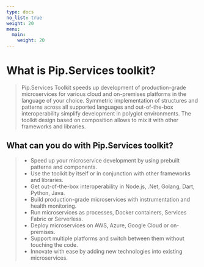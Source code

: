 ```yaml
---
type: docs
no_list: true
weight: 20
menu:
  main:
    weight: 20
---
```


# What is Pip.Services toolkit? 

> Pip.Services Toolkit speeds up development of production-grade microservices for various cloud and on-premises platforms in the language of your choice. Symmetric implementation of structures and patterns across all supported languages and out-of-the-box interoperability simplify development in polyglot environments. The toolkit design based on composition allows to mix it with other frameworks and libraries.

## What can you do with Pip.Services toolkit?

> * Speed up your microservice development by using prebuilt patterns and components.
> * Use the toolkit by itself or in conjunction with other frameworks and libraries.
> * Get out-of-the-box interoperability in Node.js, .Net, Golang, Dart, Python, Java.
> * Build production-grade microservices with instrumentation and health monitoring.
> * Run microservices as processes, Docker containers, Services Fabric or Serverless.
> * Deploy microservices on AWS, Azure, Google Cloud or on-premises.
> * Support multiple platforms and switch between them without touching the code.
> * Innovate with ease by adding new technologies into existing microservices.





